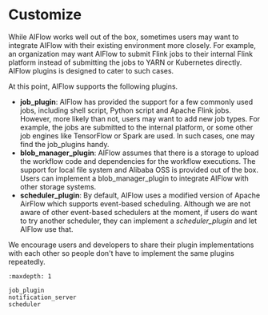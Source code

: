 # Customize
While AIFlow works well out of the box, sometimes users may want to integrate AIFlow with their existing environment more closely. For example, an organization may want AIFlow to submit Flink jobs to their internal Flink platform instead of submitting the jobs to YARN or Kubernetes directly. AIFlow plugins is designed to cater to such cases.

At this point, AIFlow supports the following plugins.

- **job_plugin**: AIFlow has provided the support for a few commonly used jobs, including shell script, Python script and Apache Flink jobs. However, more likely than not, users may want to add new job types. For example, the jobs are submitted to the internal platform, or some other job engines like TensorFlow or Spark are used. In such cases, one may find the job_plugins handy.
- **blob_manager_plugin**: AIFlow assumes that there is a storage to upload the workflow code and dependencies for the workflow executions. The support for local file system and Alibaba OSS is provided out of the box. Users can implement a blob_manager_plugin to integrate AIFlow with other storage systems.
- **scheduler_plugin**: By default, AIFlow uses a modified version of Apache AirFlow which supports event-based scheduling. Although we are not aware of other event-based schedulers at the moment, if users do want to try another scheduler, they can implement a *scheduler_plugin* and let AIFlow use that. 

We encourage users and developers to share their plugin implementations with each other so people don't have to implement the same plugins repeatedly.

```{toctree}
:maxdepth: 1

job_plugin
notification_server
scheduler
```